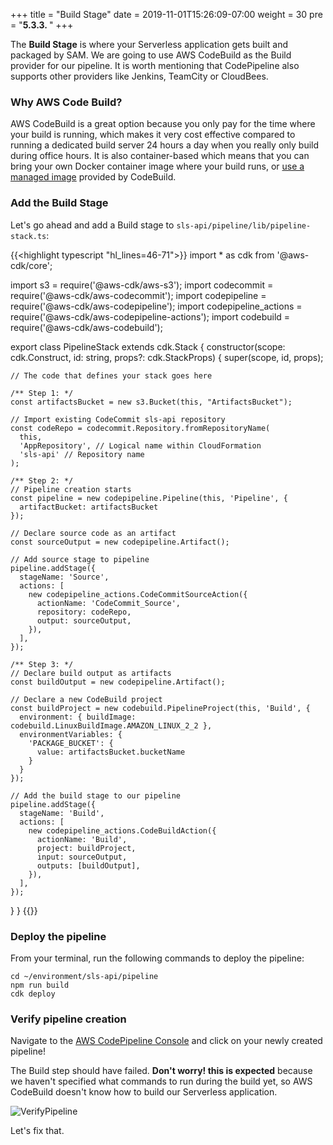 +++
title = "Build Stage"
date = 2019-11-01T15:26:09-07:00
weight = 30
pre = "<b>5.3.3. </b>"
+++

The **Build Stage** is where your Serverless application gets built and packaged by SAM. We are going to use AWS CodeBuild as the Build provider for our pipeline. It is worth mentioning that CodePipeline also supports other providers like Jenkins, TeamCity or CloudBees. 

### Why AWS Code Build?

AWS CodeBuild is a great option because you only pay for the time where your build is running, which makes it very cost effective compared to running a dedicated build server 24 hours a day when you really only build during office hours. It is also container-based which means that you can bring your own Docker container image where your build runs, or [use a managed image](https://docs.aws.amazon.com/codebuild/latest/userguide/build-env-ref-available.html) provided by CodeBuild.  

### Add the Build Stage

Let's go ahead and add a Build stage to `sls-api/pipeline/lib/pipeline-stack.ts`:

{{<highlight typescript "hl_lines=46-71">}}
import * as cdk from '@aws-cdk/core';

import s3 = require('@aws-cdk/aws-s3');
import codecommit = require('@aws-cdk/aws-codecommit');
import codepipeline = require('@aws-cdk/aws-codepipeline');
import codepipeline_actions = require('@aws-cdk/aws-codepipeline-actions');
import codebuild = require('@aws-cdk/aws-codebuild');

export class PipelineStack extends cdk.Stack {
  constructor(scope: cdk.Construct, id: string, props?: cdk.StackProps) {
    super(scope, id, props);

    // The code that defines your stack goes here
    
    /** Step 1: */
    const artifactsBucket = new s3.Bucket(this, "ArtifactsBucket");
    
    // Import existing CodeCommit sls-api repository
    const codeRepo = codecommit.Repository.fromRepositoryName(
      this,
      'AppRepository', // Logical name within CloudFormation
      'sls-api' // Repository name
    );
    
    /** Step 2: */
    // Pipeline creation starts
    const pipeline = new codepipeline.Pipeline(this, 'Pipeline', {
      artifactBucket: artifactsBucket
    });
    
    // Declare source code as an artifact
    const sourceOutput = new codepipeline.Artifact();
    
    // Add source stage to pipeline
    pipeline.addStage({
      stageName: 'Source',
      actions: [
        new codepipeline_actions.CodeCommitSourceAction({
          actionName: 'CodeCommit_Source',
          repository: codeRepo,
          output: sourceOutput,
        }),
      ],
    });
    
    /** Step 3: */
    // Declare build output as artifacts
    const buildOutput = new codepipeline.Artifact();
    
    // Declare a new CodeBuild project
    const buildProject = new codebuild.PipelineProject(this, 'Build', {
      environment: { buildImage: codebuild.LinuxBuildImage.AMAZON_LINUX_2_2 },
      environmentVariables: {
        'PACKAGE_BUCKET': {
          value: artifactsBucket.bucketName
        }
      }
    });
    
    // Add the build stage to our pipeline
    pipeline.addStage({
      stageName: 'Build',
      actions: [
        new codepipeline_actions.CodeBuildAction({
          actionName: 'Build',
          project: buildProject,
          input: sourceOutput,
          outputs: [buildOutput],
        }),
      ],
    });

  }
}
{{</highlight>}}


### Deploy the pipeline

From your terminal, run the following commands to deploy the pipeline:

```
cd ~/environment/sls-api/pipeline
npm run build
cdk deploy
```

### Verify pipeline creation

Navigate to the [AWS CodePipeline Console](https://console.aws.amazon.com/codesuite/codepipeline/home) and click on your newly created pipeline! 

The Build step should have failed. **Don't worry! this is expected** because we haven't specified what commands to run during the build yet, so AWS CodeBuild doesn't know how to build our Serverless application.

![VerifyPipeline](/images/build-pipeline/pipeline-verify-fail.png)

Let's fix that.